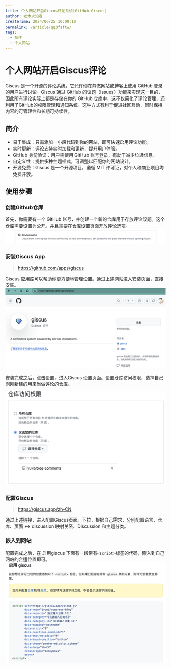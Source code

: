 ```yaml
---
title: 个人网站开启Giscus评论系统[GitHub-Giscus]
author: 老木求知者
createTime: 2024/06/25 10:09:10
permalink: /article/qq3fsftw/
tags:
  - 插件
  - 个人网站
---
```

# 个人网站开启Giscus评论

Giscus 是一个开源的评论系统，它允许你在静态网站或博客上使用 GitHub 登录的用户进行讨论。Giscus 通过 GitHub 的议题（Issues）功能来实现这一目的，因此所有评论实际上都是存储在你的 GitHub 仓库中，这不仅简化了评论管理，还利用了GitHub的权限管理和通知系统。这种方式有利于促进社区互动，同时保持内容的可管理性和长期可持续性。

## 简介

- 易于集成：只需添加一小段代码到你的网站，即可快速启用评论功能。
- 实时更新：评论支持实时加载和更新，提升用户体验。
- GitHub 身份验证：用户需使用 GitHub 账号登录，有助于减少垃圾信息。
- 自定义性：提供多种主题样式，可调整以匹配你的网站设计。
- 开源免费：Giscus 是一个开源项目，遵循 MIT 许可证，对个人和商业项目均免费开放。

## 使用步骤

### 创建Github仓库

首先，你需要有一个 GitHub 账号，并创建一个新的仓库用于存放评论议题。这个仓库需要设置为公开。并且需要在仓库设置页面开放评论选项。
![alt text](images/image7.png)


### 安装Giscus App

> https://github.com/apps/giscus

Giscus 应用库可以帮助你更方便地管理设置。通过上述网站进入安装页面，直接安装。
![alt text](images/image4.png)

安装完成之后，点击设置，进入Giscus 设置页面。设置仓库访问权限，选择自己刚刚新建的用来当做评论的仓库。

![alt text](images/image5.png)

### 配置Giscus

> https://giscus.app/zh-CN

通过上述链接，进入配置Giscus页面。下拉，根据自己需求，分别配置语言、仓库、页面 ↔️ discussion 映射关系、Discussion 和主题分类。

### 嵌入到网站
配置完成之后，在 启用giscus  下面有一段带有`<script>`标签的代码，嵌入到自己网站的合适位置即可。
![alt text](images/image6.png)



